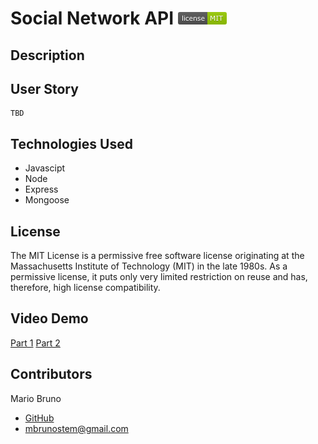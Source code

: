 # Social Network API ![License](./Assets/LicenseMIT.png)

## Description


## User Story
```
TBD
```

## Technologies Used
* Javascipt
* Node
* Express
* Mongoose

## License
The MIT License is a permissive free software license originating at the Massachusetts Institute of Technology (MIT) in the late 1980s. As a permissive license, it puts only very limited restriction on reuse and has, therefore, high license compatibility.

## Video Demo
[Part 1](https://watch.screencastify.com/v/7GvRnazyeNPAArCASk0Z)
[Part 2](https://watch.screencastify.com/v/75o6mkpfJ6tX9YQg1U0l)

## Contributors
Mario Bruno
* [GitHub](https://github.com/MBrunoStem)
* mbrunostem@gmail.com